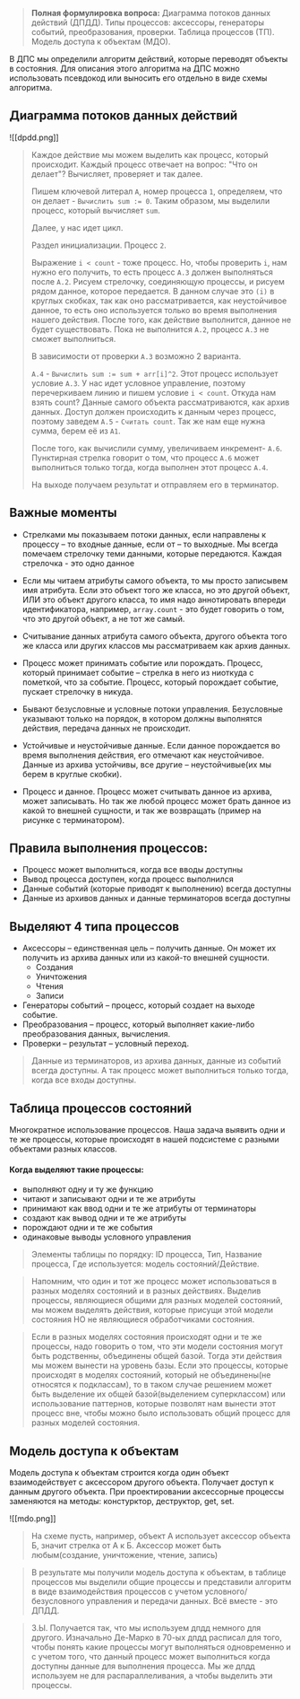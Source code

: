 >**Полная формулировка вопроса:** Диаграмма потоков данных действий (ДПДД). Типы процессов: аксессоры, генераторы событий, преобразования, проверки. Таблица процессов (ТП). Модель доступа к объектам (МДО).

В ДПС мы определили алгоритм действий, которые переводят объекты в состояния. Для описания этого алгоритма на ДПС можно использовать псевдокод или выносить его отдельно в виде схемы алгоритма.
## Диаграмма потоков данных действий

![[dpdd.png]]

> Каждое действие мы можем выделить как процесс, который происходит. Каждый процесс отвечает на вопрос: "Что он делает"? Вычисляет, проверяет и так далее.
> 
> Пишем ключевой литерал `A`, номер процесса `1`, определяем, что он делает - `Вычислить sum := 0`. Таким образом, мы выделили процесс, который вычисляет `sum`.
> 
> Далее, у нас идет цикл.
> 
> Раздел инициализации. Процесс `2`.
> 
> Выражение `i < count` - тоже процесс. Но, чтобы проверить `i`, нам нужно его получить, то есть процесс `А.3` должен выполняться после `А.2`. Рисуем стрелочку, соединяющую процессы, и рисуем рядом данное, которое передается. В данном случае это `(i)` в круглых скобках, так как оно рассматривается, как неустойчивое данное, то есть оно используется только во время выполнения нашего действия. После того, как действие выполнится, данное не будет существовать. Пока не выполнится `A.2`, процесс `A.3` не сможет выполниться.
> 
> В зависимости от проверки `A.3` возможно 2 варианта.
> 
> `A.4` - `Вычислить sum := sum + arr[i]^2`. Этот процесс использует условие `A.3`. У нас идет условное управление, поэтому перечеркиваем линию и пишем условие `i < count`. Откуда нам взять count? Данные самого объекта рассматриваются, как архив данных. Доступ должен происходить к данным через процесс, поэтому заведем `A.5` - `Считать count`. Так же нам еще нужна сумма, берем её из `A1`.
> 
> После того, как вычислили сумму, увеличиваем инкремент- `A.6`. Пунктирная стрелка говорит о том, что процесс `A.6` может выполниться только тогда, когда выполнен этот процесс `A.4`.
> 
> На выходе получаем результат и отправляем его в терминатор.

## Важные моменты

- Стрелками мы показываем потоки данных, если направлены к процессу – то входные данные, если от – то выходные. Мы всегда помечаем стрелочку теми данными, которые передаются. Каждая стрелочка - это одно данное
    
- Если мы читаем атрибуты самого объекта, то мы просто записывем имя атрибута. Если это объект того же класса, но это другой объект, ИЛИ это объект другого класса, то имя надо аннотировать впереди идентификатора, например, `array.count` - это будет говорить о том, что это другой объект, а не тот же самый.
    
- Считывание данных атрибута самого объекта, другого объекта того же класса или других классов мы рассматриваем как архив данных.
    
- Процесс может принимать событие или порождать. Процесс, который принимает событие – стрелка в него из ниоткуда с пометкой, что за событие. Процесс, который порождает событие, пускает стрелочку в никуда.
    
- Бывают безусловные и условные потоки управления. Безусловные указывают только на порядок, в котором должны выполнятся действия, передача данных не происходит.
    
- Устойчивые и неустойчивые данные. Если данное порождается во время выполнения действия, его отмечают как неустойчивое. Данные из архива устойчивы, все другие – неустойчивые(их мы берем в круглые скобки).
    
- Процесс и данное. Процесс может считывать данное из архива, может записывать. Но так же любой процесс может брать данное из какой то внешней сущности, и так же возвращать (пример на рисунке с терминатором).

## Правила выполнения процессов:

- Процесс может выполниться, когда все вводы доступны
- Вывод процесса доступен, когда процесс выполнился
- Данные событий (которые приводят к выполнению) всегда доступны
- Данные из архивов данных и данные терминаторов всегда доступны
## Выделяют 4 типа процессов

- Аксессоры – единственная цель – получить данные. Он может их получить из архива данных или из какой-то внешней сущности. 
	- Создания
	- Уничтожения
	- Чтения
	- Записи
- Генераторы событий – процесс, который создает на выходе событие.
- Преобразования – процесс, который выполняет какие-либо преобразования данных, вычисления.
- Проверки – результат – условный переход.

>Данные из терминаторов, из архива данных, данные из событий всегда доступны. А так процесс может выполниться только тогда, когда все входы доступны.

## Таблица процессов состояний

Многократное использование процессов. Наша задача выявить одни и те же процессы, которые происходят в нашей подсистеме с разными объектами разных классов. 
#### Когда выделяют такие процессы:
- выполняют одну и ту же функцию 
- читают и записывают одни и те же атрибуты
- принимают как ввод одни и те же атрибуты от терминаторы
- создают как вывод одни и те же атрибуты
- порождают одни и те же события
- одинаковые выводы условного управления

>Элементы таблицы по порядку: ID процесса, Тип, Название процесса, Где используется: модель состояний/Действие.

>Напомним, что один и тот же процесс может использоваться в разных моделях состояний и в разных действиях. Выделив процессы, являющиеся общими для разных моделей состояний, мы можем выделять действия, которые присущи этой модели состояния НО не являющиеся обработчиками состояния.

>Если в разных моделях состояния происходят одни и те же процессы, надо говорить о том, что эти модели состояния могут быть родственны, объединены общей базой. Тогда эти действия мы можем вынести на уровень базы. Если это процессы, которые происходят в моделях состояний, который не объединены(не относятся к подклассам), то в таком случае решением может быть выделение их общей базой(выделением суперклассом) или использование паттернов, которые позволят нам вынести этот процесс вне, чтобы можно было использовать общий процесс для разных моделей состояния.

## Модель доступа к объектам

Модель доступа к объектам строится когда один объект взаимодействует с аксессором другого объекта. Получает доступ к данным другого объекта. При проектировании аксессорные процессы заменяются на методы: констурктор, деструктор, get, set.

![[mdo.png]]

>На схеме пусть, например, объект А использует аксессор объекта Б, значит стрелка от А к Б. Аксессор может быть любым(создание, уничтожение, чтение, запись)

>В результате мы получили модель доступа к объектам, в таблице процессов мы выделили общие процессы и представили алгоритм в виде взаимодействия процессов с учетом условного/безусловного управления и передачи данных. Всё вместе - это ДПДД.

>З.Ы. Получается так, что мы используем дпдд немного для другого. Изначально Де-Марко в 70-ых дпдд расписал для того, чтобы понять какие процессы могут выполняться одновременно и с учетом того, что данный процесс может выполниться когда доступны данные для выполнения процесса. Мы же дпдд используем не для распараллеливания, а чтобы выделить эти процессы.